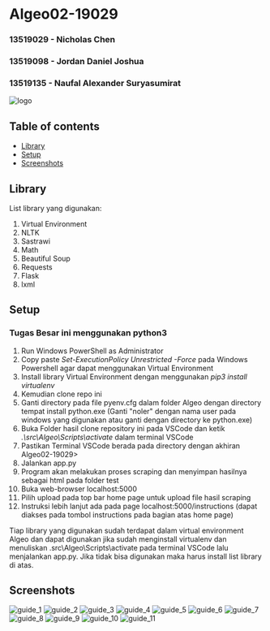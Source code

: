 # Algeo02-19029
### 13519029 - Nicholas Chen
### 13519098 - Jordan Daniel Joshua
### 13519135 - Naufal Alexander Suryasumirat

![logo](https://github.com/naufalsuryasumirat/Algeo02-19029/blob/main/images/logo.jpg?raw=true)

## Table of contents
* [Library](#library)
* [Setup](#setup)
* [Screenshots](#screenshots)

## Library
List library yang digunakan:
1. Virtual Environment
2. NLTK
3. Sastrawi
4. Math
5. Beautiful Soup
6. Requests
7. Flask
8. lxml

## Setup
### Tugas Besar ini menggunakan python3
1. Run Windows PowerShell as Administrator
2. Copy paste *Set-ExecutionPolicy Unrestricted -Force* pada Windows Powershell agar dapat menggunakan Virtual Environment
3. Install library Virtual Environment dengan menggunakan *pip3 install virtualenv*
4. Kemudian clone repo ini
5. Ganti directory pada file pyenv.cfg dalam folder Algeo dengan directory tempat install python.exe (Ganti "noler" dengan nama user pada windows yang digunakan atau ganti dengan directory ke python.exe)
6. Buka Folder hasil clone repository ini pada VSCode dan ketik *.\src\Algeo\Scripts\activate* dalam terminal VSCode
7. Pastikan Terminal VSCode berada pada directory dengan akhiran Algeo02-19029>
8. Jalankan app.py
9. Program akan melakukan proses scraping dan menyimpan hasilnya sebagai html pada folder test
10. Buka web-browser localhost:5000
11. Pilih upload pada top bar home page untuk upload file hasil scraping
12. Instruksi lebih lanjut ada pada page localhost:5000/instructions (dapat diakses pada tombol instructions pada bagian atas home page)

Tiap library yang digunakan sudah terdapat dalam virtual environment Algeo dan dapat digunakan jika sudah menginstall virtualenv dan menuliskan .src\Algeo\Scripts\activate pada terminal VSCode lalu menjalankan app.py. Jika tidak bisa digunakan maka harus install list library di atas.

## Screenshots
![guide_1](https://github.com/naufalsuryasumirat/Algeo02-19029/blob/main/images/guide_1.jpg?raw=true)
![guide_2](https://github.com/naufalsuryasumirat/Algeo02-19029/blob/main/images/guide_2.jpg?raw=true)
![guide_3](https://github.com/naufalsuryasumirat/Algeo02-19029/blob/main/images/guide_3.jpg?raw=true)
![guide_4](https://github.com/naufalsuryasumirat/Algeo02-19029/blob/main/images/guide_4.jpg?raw=true)
![guide_5](https://github.com/naufalsuryasumirat/Algeo02-19029/blob/main/images/guide_5.jpg?raw=true)
![guide_6](https://github.com/naufalsuryasumirat/Algeo02-19029/blob/main/images/guide_6.jpg?raw=true)
![guide_7](https://github.com/naufalsuryasumirat/Algeo02-19029/blob/main/images/guide_7.jpg?raw=true)
![guide_8](https://github.com/naufalsuryasumirat/Algeo02-19029/blob/main/images/guide_8.jpg?raw=true)
![guide_9](https://github.com/naufalsuryasumirat/Algeo02-19029/blob/main/images/guide_9.jpg?raw=true)
![guide_10](https://github.com/naufalsuryasumirat/Algeo02-19029/blob/main/images/guide_10.jpg?raw=true)
![guide_11](https://github.com/naufalsuryasumirat/Algeo02-19029/blob/main/images/guide_11.jpg?raw=true)
